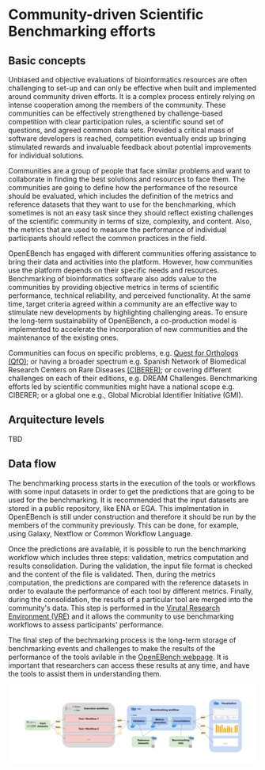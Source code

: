 # Community-driven Scientific Benchmarking efforts

## Basic concepts

Unbiased and objective evaluations of bioinformatics resources are often challenging to set-up and can only be effective when built and implemented around community driven efforts. It is a complex process entirely relying on intense cooperation among the members of the community. These communities can be effectively strengthened by challenge-based competition with clear participation rules, a scientific sound set of questions, and agreed common data sets. Provided a critical mass of software developers is reached, competition eventually ends up bringing stimulated rewards and invaluable feedback about potential improvements for individual solutions.

Communities are a group of people that face similar problems and want to collaborate in finding the best solutions and resources to face them. The communities are going to define how the performance of the resource should be evaluated, which includes the definition of the metrics and reference datasets that they want to use for the benchmarking, which sometimes is not an easy task since they should reflect existing challenges of the scientific community in terms of size, complexity, and content. Also, the metrics that are used to measure the performance of individual participants should reflect the common practices in the field.

OpenEBench has engaged with different communities offering assistance to bring their data and activities into the platform. However, how communities use the platform depends on their specific needs and resources. Benchmarking of bioinformatics software also adds value to the communities by providing objective metrics in terms of scientific performance, technical reliability, and perceived functionality. At the same time, target criteria agreed within a community are an effective way to stimulate new developments by highlighting challenging areas. To ensure the long-term sustainability of OpenEBench, a co-production model is implemented to accelerate the incorporation of new communities and the maintenance of the existing ones.

Communities can focus on specific problems, e.g. [Quest for Orthologs (QfO)](https://openebench.bsc.es/scientific/OEBC002); or having a broader spectrum e.g. Spanish Network of Biomedical Research Centers on Rare Diseases [(CIBERER)](https://openebench.bsc.es/scientific/OEBC004); or covering different challenges on each of their editions, e.g. DREAM Challenges. Benchmarking efforts led by scientific communities might have a national scope e.g. CIBERER; or a global one e.g., Global Microbial Identifier Initiative (GMI).

## Arquitecture levels

TBD

## Data flow

The benchmarking process starts in the execution of the tools or workflows with some input datasets in order to get the predictions that are going to be used for the benchmarking. It is recommended that the input datasets are stored in a public repository, like ENA or EGA. This implmentation in OpenEBench is still under construction and therefore it should be run by the members of the community previously. This can be done, for example, using Galaxy, Nextflow or Common Workflow Language.

Once the predictions are available, it is possible to run the benchmarking workflow which includes three steps: validation, metrics computation and results consolidation. During the validation, the input file format is checked and the content of the file is validated. Then, during the metrics computation, the predictions are compared with the reference datasets in order to evalaute the performance of each tool by different metrics. Finally, during the consolidation, the results of a particular tool are merged into the community's data. This step is performed in the [Virutal Research Environment (VRE)](https://openebench.bsc.es/vre//workspace/) and it allows the community to use benchmarking workflows to assess participants' performance.

The final step of the bechmarking process is the long-term storage of benchmarking events and challenges to make the results of the performance of the tools avilable in the [OpenEBench webpage](https://openebench.bsc.es/dashboard). It is important that researchers can access these results at any time, and have the tools to assist them in understanding them.

![1](../media/OpenEBench_squema1.jpg)

